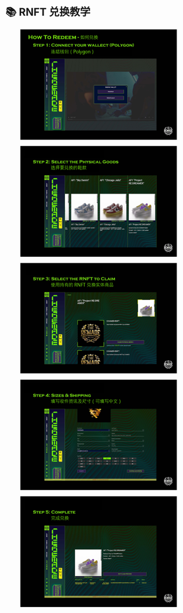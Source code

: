 # 📚 RNFT 兑换教学

<figure><img src=".gitbook/assets/Step_1 (1).jpg" alt=""><figcaption></figcaption></figure>

<figure><img src=".gitbook/assets/Step_2 (1).jpg" alt=""><figcaption></figcaption></figure>

<figure><img src=".gitbook/assets/Step_3 (1).jpg" alt=""><figcaption></figcaption></figure>

<figure><img src=".gitbook/assets/Step_4.jpg" alt=""><figcaption></figcaption></figure>

<figure><img src=".gitbook/assets/Step_5.jpg" alt=""><figcaption></figcaption></figure>
